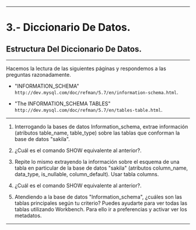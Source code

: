 ___

# **3.- Diccionario De Datos.**

## **Estructura Del Diccionario De Datos.**

---

Hacemos la lectura de las siguientes páginas y respondemos a las preguntas razonadamente.

* "INFORMATION_SCHEMA" `http://dev.mysql.com/doc/refman/5.7/en/information-schema.html`.

* "The INFORMATION_SCHEMA TABLES" `http://dev.mysql.com/doc/refman/5.7/en/tables-table.html`.

---

1. Interrogando la bases de datos Information_schema, extrae información (atributos table_name, table_type) sobre las tablas que conforman la base de datos "sakila".



2. ¿Cuál es el comando SHOW equivalente al anterior?.



3. Repite lo mismo extrayendo la información sobre el esquema de una tabla en particular de la base de datos "sakila" (atributos column_name, data_type, is_nullable, column_default). Usar tabla columns.



4. ¿Cuál es el comando SHOW equivalente al anterior?.



5. Atendiendo a la base de datos "Information_schema", ¿cuáles son las tablas principales según tu criterio? Puedes ayudarte para ver todas las tablas utilizando Workbench. Para ello ir a preferencias y activar ver los metadatos.



---
